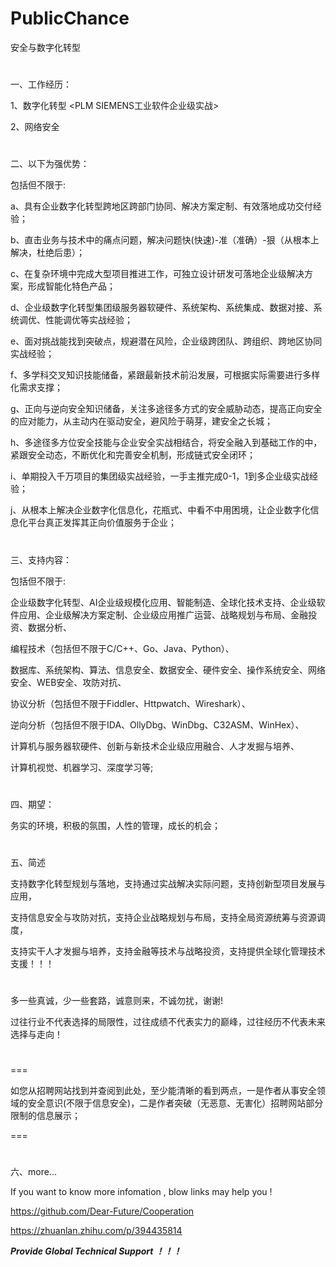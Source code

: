 # PublicChance


安全与数字化转型


#
一、工作经历：

1、数字化转型 <PLM SIEMENS工业软件企业级实战>

2、网络安全


#
二、以下为强优势：

包括但不限于:

a、具有企业数字化转型跨地区跨部门协同、解决方案定制、有效落地成功交付经验；

b、直击业务与技术中的痛点问题，解决问题快(快速)-准（准确）-狠（从根本上解决，杜绝后患）；

c、在复杂环境中完成大型项目推进工作，可独立设计研发可落地企业级解决方案，形成智能化特色产品；

d、企业级数字化转型集团级服务器软硬件、系统架构、系统集成、数据对接、系统调优、性能调优等实战经验；

e、面对挑战能找到突破点，规避潜在风险，企业级跨团队、跨组织、跨地区协同实战经验；

f、多学科交叉知识技能储备，紧跟最新技术前沿发展，可根据实际需要进行多样化需求支撑；

g、正向与逆向安全知识储备，关注多途径多方式的安全威胁动态，提高正向安全的应对能力，从主动内在驱动安全，避风险于萌芽，建安全之长城；

h、多途径多方位安全技能与企业安全实战相结合，将安全融入到基础工作的中，紧跟安全动态，不断优化和完善安全机制，形成链式安全闭环；

i、单期投入千万项目的集团级实战经验，一手主推完成0-1，1到多企业级实战经验；

j、从根本上解决企业数字化信息化，花瓶式、中看不中用困境，让企业数字化信息化平台真正发挥其正向价值服务于企业；


#
三、支持内容：

包括但不限于:

企业级数字化转型、AI企业级规模化应用、智能制造、全球化技术支持、企业级软件应用、企业级解决方案定制、企业级应用推广运营、战略规划与布局、金融投资、数据分析、

编程技术（包括但不限于C/C++、Go、Java、Python）、

数据库、系统架构、算法、信息安全、数据安全、硬件安全、操作系统安全、网络安全、WEB安全、攻防对抗、

协议分析（包括但不限于Fiddler、Httpwatch、Wireshark）、

逆向分析（包括但不限于IDA、OllyDbg、WinDbg、C32ASM、WinHex）、

计算机与服务器软硬件、创新与新技术企业级应用融合、人才发掘与培养、

计算机视觉、机器学习、深度学习等;


#
四、期望：

务实的环境，积极的氛围，人性的管理，成长的机会；


#
五、简述

支持数字化转型规划与落地，支持通过实战解决实际问题，支持创新型项目发展与应用，

支持信息安全与攻防对抗，支持企业战略规划与布局，支持全局资源统筹与资源调度，

支持实干人才发掘与培养，支持金融等技术与战略投资，支持提供全球化管理技术支援！！！
#


多一些真诚，少一些套路，诚意则来，不诚勿扰，谢谢!

过往行业不代表选择的局限性，过往成绩不代表实力的巅峰，过往经历不代表未来选择与走向！

#

===

如您从招聘网站找到并查阅到此处，至少能清晰的看到两点，一是作者从事安全领域的安全意识(不限于信息安全)，二是作者突破（无恶意、无害化）招聘网站部分限制的信息展示；

===

#
六、more... 

If you want to know more infomation , blow links may help you !


https://github.com/Dear-Future/Cooperation

https://zhuanlan.zhihu.com/p/394435814


***********************Provide Global Technical Support ！！！***********************
#
